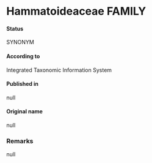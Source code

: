 Hammatoideaceae FAMILY
=======

#### Status
SYNONYM

#### According to
Integrated Taxonomic Information System

#### Published in
null

#### Original name
null

### Remarks
null